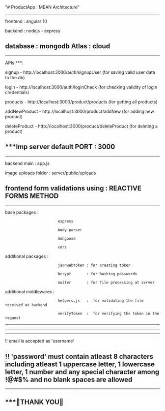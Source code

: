 "# ProductApp : MEAN Architecture" 

---------------------------------------------------
frontend : angular 10

backend : nodejs - express

database : mongodb Atlas : cloud
---------------------------------------------------

---------------------------------------------------
APIs ***:

signup - http://localhost:3000/auth/signupUser       (for saving valid user data to the db)

login  - http://localhost:3000/auth/loginCheck      (for checking validity of login credentials)

products - http://localhost:3000/product/products   (for getting all products)

addNewProduct -  http://localhost:3000/product/addNew   (for adding new product)

deleteProduct -  http://localhost:3000/product/deleteProduct    (for deleting a product)


***imp server default PORT : 3000
-----------------------------------------------------

-----------------------------------------------------
backend main         : app.js

image uploads folder : server/public/uploads

frontend form validations using : REACTIVE FORMS METHOD
-----------------------------------------------------

-----------------------------------------------------
base packages            :

                            express
                            
                            body-parser
                            
                            mongoose
                            
                            cors
                            
additional packages      :

                            jsonwebtoken : for creating token
                            
                            bcrypt       : for hashing passwords
                            
                            multer       : for file processing at server
                            

additional middlewares   :

                            helpers.js   :  for validating the file received at backend
                            
                            verifyToken  :  for verifying the token in the request
                            
-----------------------------------------------------

-----------------------------------------------------
*****************************************************
!! email is accepted as 'username'

!! 'password' must contain atleast 8 characters including atleast 1 uppercase letter,
    1 lowercase letter, 1 number and any special character among !@#$% and no blank spaces are allowed
-----------------------------------------------------


-----------------------------------------------------
*********************🙂THANK YOU🙂******************
-----------------------------------------------------
